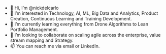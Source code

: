 - 👋 Hi, I’m @nickdelcarlo
- 👀 I’m interested in Technology, AI, ML, Big Data and Analytics, Product Creation, Continuous Learning and Training Development.
- 🌱 I’m currently learning everything from Drone Algorithms to Lean Portfolio Management.
- 💞️ I’m looking to collaborate on scaling agile across the enterprise, value stream mapping and Strategy.
- 📫 You can reach me via email or LinkedIn.

<!---
nickdelcarlo/nickdelcarlo is a ✨ special ✨ repository because its `README.md` (this file) appears on your GitHub profile.
You can click the Preview link to take a look at your changes.
--->
